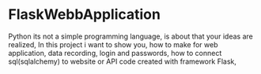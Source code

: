 # FlaskWebbApplication
Python its not a simple programming language, is about that your ideas are realized,  In this project i want to show you, how to make for web application, data recording, login and passwords, how to connect sql(sqlalchemy) to website or API code created with framework Flask,

